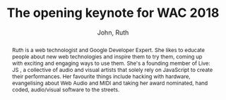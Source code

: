 --- 
title: "The opening keynote for WAC 2018" 
abstract: "Ruth is a web technologist and Google Developer Expert. She likes to educate people about new web technologies and inspire them to try them, coming up with exciting and engaging ways to use them. She's a founding member of Live: JS , a collective of audio and visual artists that solely rely on JavaScript to create their performances. Her favourite things include hacking with hardware, evangelising about Web Audio and MIDI and taking her award nominated, hand coded, audio/visual software to the streets." 
address: "Berlin" 
author: "John, Ruth"
webAuthor: "Ruth John" 
booktitle: "Proceedings of the International Web Audio Conference" 
editor: "Monschke, Jan and Guttandin, Christoph and Schnell, Norbert and Jenkinson, Thomas and Schaedler, Jack" 
month: "Proceedings of the International Web Audio Conference"
pages: "" 
publisher: "TU Berlin" 
series: "WAC '18"
track: "Keynote"  
year: "2018" 
id: "2018_KN1" 
tags: year2018
media: undefined 
pdflink: undefined
ISSN: 2663-5844
---
